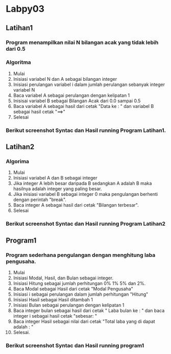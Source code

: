 # Labpy03

## Latihan1 

### Program menampilkan nilai N bilangan acak yang tidak lebih dari 0.5

### Algoritma 

1. Mulai
2. Inisiasi variabel N dan A sebagai bilangan integer
3. Inisiasi perulangan variabel i dalam jumlah perulangan sebanyak integer variabel N
4. Baca variabel A sebagai perulangan dengan kelipatan 1
6. Inisisai variabel B sebagai Bilangan Acak dari 0.0 sampai 0.5
7. Baca variabel A sebagai hasil dari cetak "Data ke : " dan variabel B sebagai hasil cetak "==>"
8. Selesai


### Berikut screenshot Syntac dan Hasil running Program Latihan1.


## Latihan2

### Algorima 

1. Mulai 
2. Inisiasi variabel A dan B sebagai integer
3. Jika integer A lebih besar daripada B sedangkan A adalah B maka hasilnya adalah integer yang paling besar.
4. Jika inisiasi variabel B sebagai integer 0 maka pengulangan berhenti dengan perintah "break".
5. Baca integer A sebagai hasil dari cetak "Bilangan terbesar".
6. Selesai

### Berikut screenshot Syntac dan Hasil running Program Latihan2


## Program1

### Program sederhana pengulangan dengan menghitung laba pengusaha.

1. Mulai 
2. Inisiasi Modal, Hasil, dan Bulan sebagai integer. 
3. Inisiasi Hitung sebagai jumlah perhitungan 0% 1% 5% dan 2%.
4. Baca Modal sebagai Hasil dari cetak "Modal Pengusaha"
5. Inisiasi i sebagai perulangan dalam jumlah perhitungan "Hitung"
6. Inisiasi Hasil sebagai Hasil ditambah 1 
7. Inisiasi Bulan sebagai perulangan dengan kelipatan 1
8. Baca integer bulan sebagai hasil dari cetak "  Laba bulan ke : " dan baca integer i sebagai hasil cetak "sebesar: "
9. Baca integer Hasil sebagai nilai dari cetak "Total laba yang di dapat adalah : "
10. Selesai.


### Berikut screenshot Syntac dan Hasil running program1 


